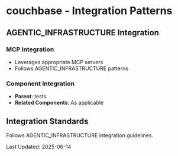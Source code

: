 # couchbase - Integration Patterns

## AGENTIC_INFRASTRUCTURE Integration

### MCP Integration
- Leverages appropriate MCP servers
- Follows AGENTIC_INFRASTRUCTURE patterns

### Component Integration
- **Parent**: tests
- **Related Components**: As applicable

## Integration Standards

Follows AGENTIC_INFRASTRUCTURE integration guidelines.

Last Updated: 2025-06-14
